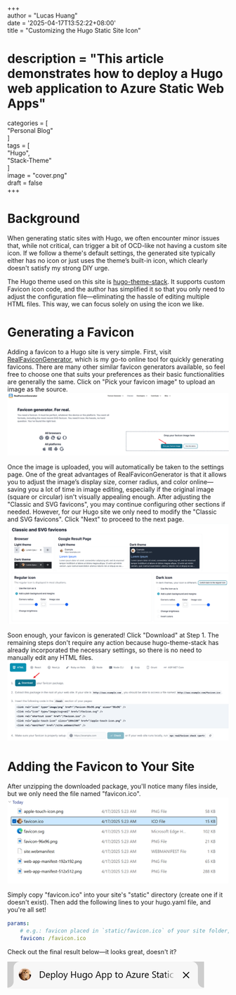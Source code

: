 +++  
author = "Lucas Huang"  
date = '2025-04-17T13:52:22+08:00'  
title = "Customizing the Hugo Static Site Icon"  
# description = "This article demonstrates how to deploy a Hugo web application to Azure Static Web Apps"  
categories = [  
    "Personal Blog"  
]  
tags = [  
    "Hugo",  
    "Stack-Theme"  
]  
image = "cover.png"  
draft = false  
+++  

# Background
When generating static sites with Hugo, we often encounter minor issues that, while not critical, can trigger a bit of OCD-like not having a custom site icon. If we follow a theme's default settings, the generated site typically either has no icon or just uses the theme’s built-in icon, which clearly doesn't satisfy my strong DIY urge.

The Hugo theme used on this site is [hugo-theme-stack](https://github.com/CaiJimmy/hugo-theme-stack). It supports custom Favicon icon code, and the author has simplified it so that you only need to adjust the configuration file—eliminating the hassle of editing multiple HTML files. This way, we can focus solely on using the icon we like.

# Generating a Favicon
Adding a favicon to a Hugo site is very simple. First, visit [RealFaviconGenerator](https://realfavicongenerator.net/), which is my go-to online tool for quickly generating favicons. There are many other similar favicon generators available, so feel free to choose one that suits your preferences as their basic functionalities are generally the same. Click on "Pick your favicon image" to upload an image as the source.  
![Pick your favicon image](Pick-your-favicon-image.png)

Once the image is uploaded, you will automatically be taken to the settings page. One of the great advantages of RealFaviconGenerator is that it allows you to adjust the image’s display size, corner radius, and color online—saving you a lot of time in image editing, especially if the original image (square or circular) isn't visually appealing enough. After adjusting the "Classic and SVG favicons", you may continue configuring other sections if needed. However, for our Hugo site we only need to modify the "Classic and SVG favicons". Click "Next" to proceed to the next page.  
![Classic and SVG favicons](Classic-and-SVG-favicons.png)

Soon enough, your favicon is generated! Click "Download" at Step 1. The remaining steps don't require any action because hugo-theme-stack has already incorporated the necessary settings, so there is no need to manually edit any HTML files.  
![Download your favicon package.](Download-your-favicon-package.png)

# Adding the Favicon to Your Site
After unzipping the downloaded package, you'll notice many files inside, but we only need the file named "favicon.ico".  
![unzip favicon.zip](unzip-favicon.zip.png)

Simply copy "favicon.ico" into your site's "static" directory (create one if it doesn't exist). Then add the following lines to your hugo.yaml file, and you're all set!  

```yml
params:
    # e.g.: favicon placed in `static/favicon.ico` of your site folder, then set this field to `/favicon.ico` (`/` is necessary)
    favicon: /favicon.ico
```

Check out the final result below—it looks great, doesn't it?

![site favicon](site-favicon.png)